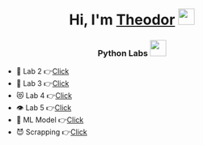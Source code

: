 <h1 align="center">Hi, I'm <a href="https://vk.com/erlax_official" target="_blank">Theodor</a> 
<img src="https://github.com/blackcater/blackcater/raw/main/images/Hi.gif" height="32"/></h1>
<h3 align="center">Python Labs
<img src="https://i.imgur.com/V81UQgt.png" height="32"/></h3>


- 🔭 Lab 2  👉[Click](https://drive.google.com/drive/folders/1TJhpEpc9bAJh9OQAnB5MF4TKxK6zkicW?usp=sharing)
- 👻 Lab 3  👉[Click](https://drive.google.com/drive/folders/13BUAgo6BJzwRQHBz50Vt1MytGmGGCxBG?usp=sharing)
- 😻 Lab 4  👉[Click](https://drive.google.com/drive/folders/1n2_lj7K7DhGKLC2r5IS8OGesqxcceAhC?usp=sharing)
- 👁 Lab 5  👉[Click](https://drive.google.com/drive/folders/189-bCwuDAt95aQU0S2v-NR3kvB5Akz6O?usp=sharing)
- 👦 ML Model 👉[Click](https://drive.google.com/drive/folders/1PD_TCcHDBEHB8JFBwkGiiOWc08Msu_61?usp=sharing)
- 😈 Scrapping 👉[Click](https://drive.google.com/drive/folders/1QPTQVtKCG1j6ak7odpAZ9fC25VOC92fV?usp=sharing)

